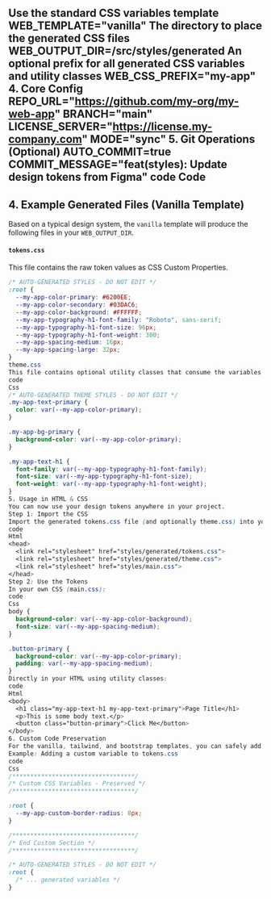 ﻿
Use the standard CSS variables template
WEB_TEMPLATE="vanilla"
The directory to place the generated CSS files
WEB_OUTPUT_DIR=/src/styles/generated
An optional prefix for all generated CSS variables and utility classes
WEB_CSS_PREFIX="my-app"
4. Core Config
REPO_URL="https://github.com/my-org/my-web-app"
BRANCH="main"
LICENSE_SERVER="https://license.my-company.com"
MODE="sync"
5. Git Operations (Optional)
AUTO_COMMIT=true
COMMIT_MESSAGE="feat(styles): Update design tokens from Figma"
code
Code
---

## 4. Example Generated Files (Vanilla Template)

Based on a typical design system, the `vanilla` template will produce the following files in your `WEB_OUTPUT_DIR`.

#### `tokens.css`
This file contains the raw token values as CSS Custom Properties.

```css
/* AUTO-GENERATED STYLES - DO NOT EDIT */
:root {
  --my-app-color-primary: #6200EE;
  --my-app-color-secondary: #03DAC6;
  --my-app-color-background: #FFFFFF;
  --my-app-typography-h1-font-family: "Roboto", sans-serif;
  --my-app-typography-h1-font-size: 96px;
  --my-app-typography-h1-font-weight: 300;
  --my-app-spacing-medium: 16px;
  --my-app-spacing-large: 32px;
}
theme.css
This file contains optional utility classes that consume the variables from tokens.css.
code
Css
/* AUTO-GENERATED THEME STYLES - DO NOT EDIT */
.my-app-text-primary {
  color: var(--my-app-color-primary);
}

.my-app-bg-primary {
  background-color: var(--my-app-color-primary);
}

.my-app-text-h1 {
  font-family: var(--my-app-typography-h1-font-family);
  font-size: var(--my-app-typography-h1-font-size);
  font-weight: var(--my-app-typography-h1-font-weight);
}
5. Usage in HTML & CSS
You can now use your design tokens anywhere in your project.
Step 1: Import the CSS
Import the generated tokens.css file (and optionally theme.css) into your main stylesheet or HTML file.
code
Html
<head>
  <link rel="stylesheet" href="styles/generated/tokens.css">
  <link rel="stylesheet" href="styles/generated/theme.css">
  <link rel="stylesheet" href="styles/main.css">
</head>
Step 2: Use the Tokens
In your own CSS (main.css):
code
Css
body {
  background-color: var(--my-app-color-background);
  font-size: var(--my-app-spacing-medium);
}

.button-primary {
  background-color: var(--my-app-color-primary);
  padding: var(--my-app-spacing-medium);
}
Directly in your HTML using utility classes:
code
Html
<body>
  <h1 class="my-app-text-h1 my-app-text-primary">Page Title</h1>
  <p>This is some body text.</p>
  <button class="button-primary">Click Me</button>
</body>
6. Custom Code Preservation
For the vanilla, tailwind, and bootstrap templates, you can safely add your own custom code to the generated files. The generator will preserve any code placed within specially marked comment blocks.
Example: Adding a custom variable to tokens.css
code
Css
/**********************************/
/* Custom CSS Variables - Preserved */
/**********************************/

:root {
  --my-app-custom-border-radius: 8px;
}

/**********************************/
/* End Custom Section */
/**********************************/

/* AUTO-GENERATED STYLES - DO NOT EDIT */
:root {
  /* ... generated variables */
}